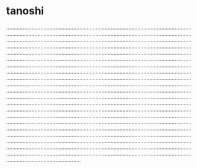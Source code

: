 # tanoshi
..............................................................................................................................................................................................................................................................................................................................................................................................................................................................................................................................................................................................................................................................................................................................................................................................................................................................................................................................................................................................................................................................................................................................................................................................................................................................................................................................................................................................................................................................................................................................................................................................................................................................................................................................................................................................................................................................................................................................................................................................................................................................................................................................................................................................................................................................................................................................................................................................................................................................................................................................................................................................................................................................................................................................................................